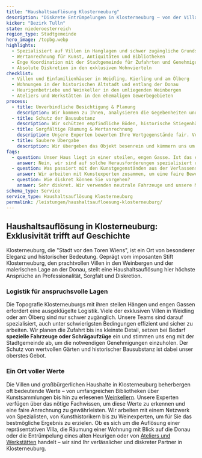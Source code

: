 ```yaml
---
title: "Haushaltsauflösung Klosterneuburg"
description: "Diskrete Entrümpelungen in Klosterneuburg – von der Villa in Weidling bis zur Wohnung am Stadtplatz."
kicker: "Bezirk Tulln"
state: niederoesterreich
region_type: Stadtgemeinde
hero_image: /topbg.webp
highlights:
  - Spezialisiert auf Villen in Hanglagen und schwer zugängliche Grundstücke
  - Wertanrechnung für Kunst, Antiquitäten und Bibliotheken
  - Enge Koordination mit der Stadtgemeinde für Zufahrten und Genehmigungen
  - Absolute Diskretion in den exklusiven Wohnvierteln
checklist:
  - Villen und Einfamilienhäuser in Weidling, Kierling und am Ölberg
  - Wohnungen in der historischen Altstadt und entlang der Donau
  - Heurigenbetriebe und Weinkeller in den umliegenden Weinbergen
  - Ateliers und Werkstätten in den ehemaligen Gewerbegebieten
process:
  - title: Unverbindliche Besichtigung & Planung
    description: Wir kommen zu Ihnen, analysieren die Gegebenheiten und erstellen ein transparentes Fixpreis-Angebot.
  - title: Schutz der Bausubstanz
    description: Wir schützen empfindliche Böden, historische Stiegenhäuser und Gärten mit speziellem Material.
  - title: Sorgfältige Räumung & Wertanrechnung
    description: Unsere Experten bewerten Ihre Wertgegenstände fair. Verwertbares wird auf den Preis angerechnet.
  - title: Saubere Übergabe
    description: Wir übergeben das Objekt besenrein und kümmern uns um die fachgerechte, regionale Entsorgung.
faqs:
  - question: Unser Haus liegt in einer steilen, engen Gasse. Ist das ein Problem?
    answer: Nein, wir sind auf solche Herausforderungen spezialisiert und setzen bei Bedarf kleinere, wendige Fahrzeuge oder Schrägaufzüge ein.
  - question: Was passiert mit den Kunstgegenständen aus der Verlassenschaft?
    answer: Wir arbeiten mit Kunstexperten zusammen, um eine faire Bewertung zu gewährleisten und vermitteln auf Wunsch an Auktionshäuser.
  - question: Wie diskret können Sie vorgehen?
    answer: Sehr diskret. Wir verwenden neutrale Fahrzeuge und unsere Mitarbeiter sind zu absoluter Verschwiegenheit verpflichtet.
schema_type: Service
service_type: Haushaltsauflösung Klosterneuburg
permalink: /leistungen/haushaltsaufloesung-klosterneuburg/
---
```


## Haushaltsauflösung in Klosterneuburg: Exklusivität trifft auf Geschichte

Klosterneuburg, die "Stadt vor den Toren Wiens", ist ein Ort von besonderer Eleganz und historischer Bedeutung. Geprägt vom imposanten Stift Klosterneuburg, den prachtvollen Villen in den Weinbergen und der malerischen Lage an der Donau, stellt eine Haushaltsauflösung hier höchste Ansprüche an Professionalität, Sorgfalt und Diskretion.

### Logistik für anspruchsvolle Lagen

Die Topografie Klosterneuburgs mit ihren steilen Hängen und engen Gassen erfordert eine ausgeklügelte Logistik. Viele der exklusiven Villen in Weidling oder am Ölberg sind nur schwer zugänglich. Unsere Teams sind darauf spezialisiert, auch unter schwierigsten Bedingungen effizient und sicher zu arbeiten. Wir planen die Zufahrt bis ins kleinste Detail, setzen bei Bedarf **spezielle Fahrzeuge oder Schrägaufzüge** ein und stimmen uns eng mit der Stadtgemeinde ab, um die notwendigen Genehmigungen einzuholen. Der Schutz von wertvollen Gärten und historischer Bausubstanz ist dabei unser oberstes Gebot.

### Ein Ort voller Werte

Die Villen und großbürgerlichen Haushalte in Klosterneuburg beherbergen oft bedeutende Werte – von umfangreichen Bibliotheken über Kunstsammlungen bis hin zu erlesenen [Weinkellern](/leistungen/kellerraeumung/). Unsere Experten verfügen über das nötige Fachwissen, um diese Werte zu erkennen und eine faire Anrechnung zu gewährleisten. Wir arbeiten mit einem Netzwerk von Spezialisten, von Kunsthistorikern bis zu Weinexperten, um für Sie das bestmögliche Ergebnis zu erzielen. Ob es sich um die Auflösung einer repräsentativen Villa, die Räumung einer Wohnung mit Blick auf die Donau oder die Entrümpelung eines alten Heurigen oder von [Ateliers und Werkstätten](/leistungen/firmenaufloesung/) handelt – wir sind Ihr verlässlicher und diskreter Partner in Klosterneuburg.
